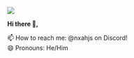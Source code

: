 <p>
<img src="https://visitor-badge.glitch.me/badge?page_id=noahjsmyth.visitor-badge">
 </p>
<p text-align='center'>
 <b>Hi there 👋,</b>

 📫 How to reach me: @nxahjs on Discord!<br>
 😄 Pronouns: He/Him<br>
</p>
